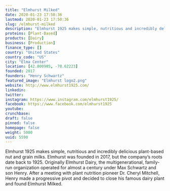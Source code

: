 ```yaml
---
title: "Elmhurst Milked"
date: 2020-01-23 17:50:36
lastmod: 2020-01-23 17:50:36
slug: /elmhurst-milked
description: "Elmhurst 1925 makes simple, nutritious and incredibly delicious plant-based nut and grain milks. Elmhurst was founded in 2017, but the company’s roots date back to 1925. Originally Elmhurst Dairy, the multigenerational, family-run organization operated for almost a century under Max Schwartz and son Henry. After a meeting with plant nutrition pioneer Dr. Cheryl Mitchell, Henry made a progressive pivot and decided to close his famous dairy plant and found Elmhurst Milked."
proteins: [Plant-Based]
products: [Dairy]
business: [Production]
finance_type: []
country: "United States"
country_code: "US"
city: "Elma Center"
location: [42.800985, -78.62223]
founded: 2017
founders: "Henry Schwartz"
featured_image: "Elmhurst logo2.png"
website: http://www.elmhurst1925.com/
linkedin: 
twitter: 
instagram: https://www.instagram.com/elmhurst1925/
facebook: https://www.facebook.com/elmhurst1925
youtube: 
crunchbase: 
draft: false
pinned: false
homepage: false
weight: 5000
uuid: 5590
---
```

Elmhurst 1925 makes simple, nutritious and incredibly delicious plant-based nut and grain milks. Elmhurst was founded in 2017, but the company’s roots date back to 1925. Originally Elmhurst Dairy, the multigenerational, family-run organization operated for almost a century under Max Schwartz and son Henry. After a meeting with plant nutrition pioneer Dr. Cheryl Mitchell, Henry made a progressive pivot and decided to close his famous dairy plant and found Elmhurst Milked.
